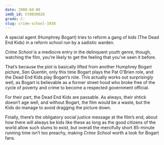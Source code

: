 ```yaml
---
date: 2008-04-06
imdb_id: tt0030026
grade: C-
slug: crime-school-1938
---
```


A special agent (Humphrey Bogart) tries to reform a gang of kids (The Dead End Kids) in a reform school run by a sadistic warden.

_Crime School_ is a mediocre entry in the delinquent youth genre, though, watching the film, you’re likely to get the feeling that you’ve seen it before.

That’s because the plot is basically lifted from another Humphrey Bogart picture, <span data-imdb-id="tt0029511">_San Quentin_</span>, only this time Bogart plays the Pat O’Brien role, and the Dead End Kids play Bogart’s role. This actually works out surprisingly well, as Bogart is believable as a former street hood who broke free of the cycle of poverty and crime to become a respected government official.

For their part, the Dead End Kids are passable. As always, their shtick doesn’t age well, and without Bogart, the film would be a waste, but the Kids do manage to avoid dragging the picture down.

Finally, there’s the obligatory social justice message at the film’s end, about how there will always be kids like these as long as the good citizens of the world allow such slums to exist, but overall the mercifully short 85-minute running time isn’t too preachy, making _Crime School_ worth a look for Bogart fans.
